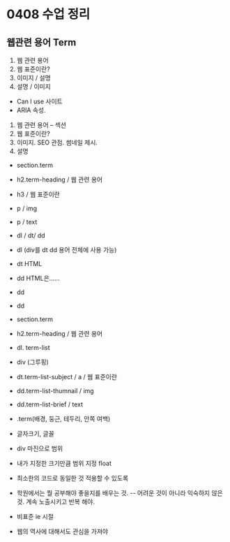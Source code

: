# 0408 수업 정리

## 웹관련 용어 Term
1. 웹 관련 용어
2. 웹 표준이란?
3. 이미지 / 설명
4. 설명 / 이미지
- Can I use 사이트
- ARIA 속성.
1. 웹 관련 용어 – 섹션
2. 웹 표준이란? 
3. 이미지. SEO 관점. 썸네일 제시. 
4. 설명

- section.term
- h2.term-heading / 웹 관련 용어
- h3 / 웹 표준이란
- p / img
- p / text

- dl / dt/ dd
- dl (div를 dt dd 용어 전체에 사용 가능)
- dt HTML
- dd HTML은……
- dd
- dd


- section.term
- h2.term-heading / 웹 관련 용어
- dl. term-list
- div (그루핑)
- dt.term-list-subject / a / 웹 표준이란
- dd.term-list-thumnail / img
- dd.term-list-brief / text

- .term(배경, 둥근, 테두리, 안쪽 여백)
- 글자크기, 글꼴
- div 마진으로 범위
- 내가 지정한 크기만큼 범위 지정 float
- 최소한의 코드로 동일한 것 적용할 수 있도록

- 학원에서는 뭘 공부해야 좋을지를 배우는 것.
-- 어려운 것이 아니라 익숙하지 않은 것. 계속 노출시키고 반복 해야.

- 비표준 ie 시절
- 웹의 역사에 대해서도 관심을 가져야
